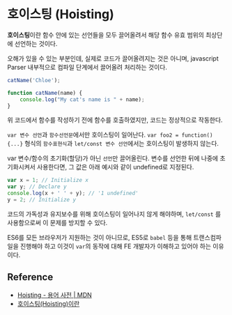 # 호이스팅 (Hoisting)

**호이스팅**이란 함수 안에 있는 선언들을 모두 끌어올려서 해당 함수 유효 범위의 최상단에 선언하는 것이다.

오해가 있을 수 있는 부분인데, 실제로 코드가 끌어올려지는 것은 아니며, javascript Parser 내부적으로 컴파일 단계에서 끌어올려 처리하는 것이다.

```js
catName('Chloe');

function catName(name) {
	console.log("My cat's name is " + name);
}
```

위 코드에서 함수를 작성하기 전에 함수를 호출하였지만, 코드는 정상적으로 작동한다.

`var 변수 선언`과 `함수선언문`에서만 호이스팅이 일어난다.
`var foo2 = function(){...}` 형식의 `함수표현식`과 `let/const 변수 선언`에서는 호이스팅이 발생하지 않는다.

var 변수/함수의 초기화(할당)가 아닌 `선언`만 끌어올린다. 변수를 선언한 뒤에 나중에 초기화시켜서 사용한다면, 그 값은 아래 예시와 같이 undefined로 지정된다.

```js
var x = 1; // Initialize x
var y; // Declare y
console.log(x + ' ' + y); // '1 undefined'
y = 2; // Initialize y
```

코드의 가독성과 유지보수를 위해 호이스팅이 일어나지 않게 해야하며, `let/const` 를 사용함으로써 이 문제를 방지할 수 있다.

ES6를 모든 브라우저가 지원하는 것이 아니므로, ES5로 `babel` 등을 통해 트랜스컴파일을 진행해야 하고 이것이 `var`의 동작에 대해 FE 개발자가 이해하고 있어야 하는 이유이다.

## Reference

- [Hoisting - 용어 사전 | MDN](https://developer.mozilla.org/ko/docs/Glossary/Hoisting)
- [호이스팅(Hoisting)이란](https://gmlwjd9405.github.io/2019/04/22/javascript-hoisting.html)
